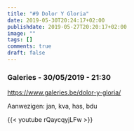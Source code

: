 ```yaml
---
title: "#9 Dolor Y Gloria"
date: 2019-05-30T20:24:17+02:00
publishdate: 2019-05-27T20:20:17+02:00
image: ""
tags: []
comments: true
draft: false
---
```


### Galeries - 30/05/2019 - 21:30

<https://www.galeries.be/dolor-y-gloria/>

Aanwezigen: jan, kva, has, bdu

{{< youtube rQaycqyjLFw >}}
